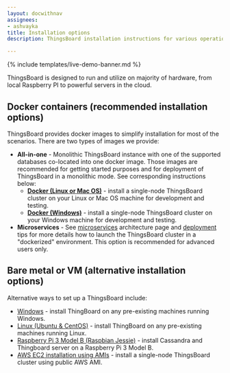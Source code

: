 ```yaml
---
layout: docwithnav
assignees:
- ashvayka
title: Installation options
description: ThingsBoard installation instructions for various operation systems and cloud platforms

---
```


{% include templates/live-demo-banner.md %}

ThingsBoard is designed to run and utilize on majority of hardware, from local Raspberry PI to powerful servers in the cloud.

## Docker containers (recommended installation options)

ThingsBoard provides docker images to simplify installation for most of the scenarios. There are two types of images we provide:

 - **All-in-one** - Monolithic ThingsBoard instance with one of the supported databases co-located into one docker image. 
 Those images are recommended for getting started purposes and for deployment of ThingsBoard in a monolithic mode. See corresponding instructions below:     
   - [**Docker (Linux or Mac OS)**](/docs/user-guide/install/docker/) - install a single-node ThingsBoard cluster on your Linux or Mac OS machine for development and testing.
   - [**Docker (Windows)**](/docs/user-guide/install/docker-windows/) - install a single-node ThingsBoard cluster on your Windows machine for development and testing.
 - **Microservices** - See [microservices](/docs/reference/msa/) architecture page and [deployment](https://github.com/thingsboard/thingsboard/blob/master/docker/README.md) 
 tips for more details how to launch the ThingsBoard cluster in a "dockerized" environment. This option is recommended for advanced users only.

## Bare metal or VM (alternative installation options)

Alternative ways to set up a ThingsBoard include:

 - [Windows](/docs/user-guide/install/windows/) - install ThingBoard on any pre-existing machines running Windows.
 - [Linux (Ubuntu & CentOS)](/docs/user-guide/install/linux/) - install ThingBoard on any pre-existing machines running Linux.
 - [Raspberry Pi 3 Model B (Raspbian Jessie)](/docs/user-guide/install/rpi/) - install Cassandra and Thingboard server on a Raspberry Pi 3 Model B.
 - [AWS EC2 installation using AMIs](/docs/user-guide/install/aws/) - install a single-node ThingsBoard cluster using public AWS AMI.
 